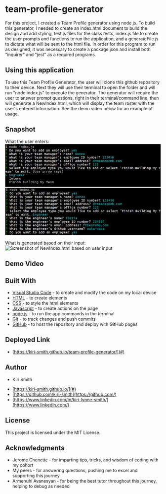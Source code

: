 # team-profile-generator

For this project, I created a Team Profile generator using node.js.  To build this generator, I needed to create an index.html document to build the design and add styling, test.js files for the class tests, index.js file to create the user prompts and functions to run the application, and a generateFile.js to dictate what will be sent to the html file.  In order for this program to run as designed, it was necessary to create a package.json and install both "inquirer" and "jest" as a required programs.  

## Using this application
To use this Team Profile Generator, the user will clone this github repository to their device.  Next they will use their terminal to open the folder and will run "node index.js" to execute the generator.  The generator will require the user to answer prompt questions, right in their terminal/command line, then will generate a NewIndex.html, which will display the team roster with the user's entered information.  See the demo video below for an example of usage.

## Snapshot

What the user enters:
<img src="assets\Snip1.JPG" alt="Screenshot of User Input">
<img src="assets\Snip2.JPG" alt="Screenshot of User Input">

What is generated based on their input:
<img src="..." alt="Screenshot of NewIndex.html based on user input">

## Demo Video

<href src="...">

## Built With

* [Visual Studio Code](https://code.visualstudio.com/) - to create and modify the code on my local device
* [HTML](https://developer.mozilla.org/en-US/docs/Web/HTML) - to create elements
* [CSS](https://developer.mozilla.org/en-US/docs/Web/CSS) - to style the html elements
* [Javascript](https://www.javascript.com/) - to create actions on the page
* [node.js](https://nodejs.org/en/) - to run the app commands in the terminal
* [Git](https://git-scm.com/) - to track changes and push commits
* [GitHub](github.com) - to host the repository and deploy with GitHub pages

## Deployed Link

* [https://kiri-smith.github.io/team-profile-generator/](#)

## Author

* Kiri Smith 

- [https://kiri-smith.github.io/](#)
- [https://github.com/kiri-smith](https://github.com/)
- [https://www.linkedin.com/in/kiri-lynne-smith/](https://www.linkedin.com/)

## License

This project is licensed under the MIT License.

## Acknowledgments

* Jerome Chenette - for imparting tips, tricks, and wisdom of coding with my cohort
* My peers - for answering questions, pushing me to excel and supporting this journey
* Armenuhi Avanesyan - for being the best tutor throughout this journey, helping to debug as needed